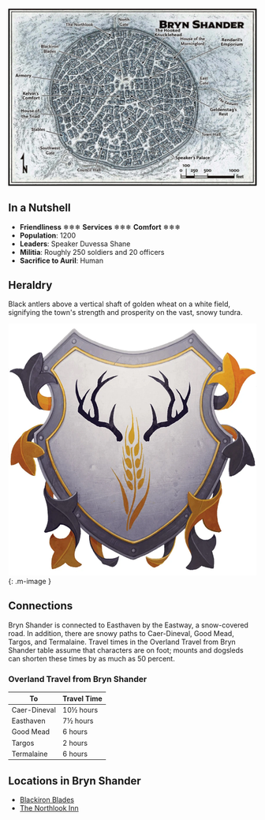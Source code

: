 ![Bryn Shander map](../../img/bryn%20shander%20map.webp)

## In a Nutshell

- **Friendliness** ❄❄❄ **Services** ❄❄❄ **Comfort** ❄❄❄
- **Population**: 1200
- **Leaders**: Speaker Duvessa Shane
- **Militia**: Roughly 250 soldiers and 20 officers
- **Sacrifice to Auril**: Human

## Heraldry

Black antlers above a vertical shaft of golden wheat on a white field, signifying the town's strength and prosperity on the vast, snowy tundra.

![Bryn Shander Heraldry](../../img/Bryn_shander_shield-5e.webp){: .m-image }

## Connections

Bryn Shander is connected to Easthaven by the Eastway, a snow-covered road. In addition, there are snowy paths to Caer-Dineval, Good Mead, Targos, and Termalaine. Travel times in the Overland Travel from Bryn Shander table assume that characters are on foot; mounts and dogsleds can shorten these times by as much as 50 percent.

### Overland Travel from Bryn Shander

| To           | Travel Time |
| ------------ | ----------- |
| Caer-Dineval | 10½ hours   |
| Easthaven    | 7½ hours    |
| Good Mead    | 6 hours     |
| Targos       | 2 hours     |
| Termalaine   | 6 hours     |

## Locations in Bryn Shander

- [Blackiron Blades](Blackiron%20Blades.md)
- [The Northlook Inn](The%20Northlook%20Inn.md)
<!-- - [[House of the Morninglord]] -->
